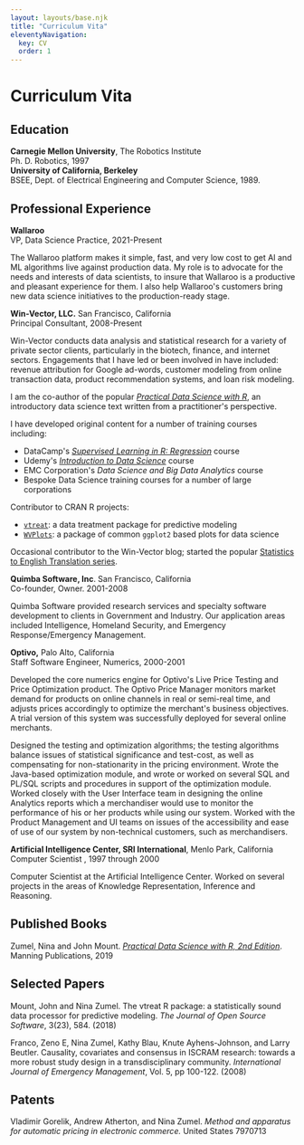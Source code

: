 ```yaml
---
layout: layouts/base.njk
title: "Curriculum Vita"
eleventyNavigation:
  key: CV
  order: 1
---
```


# Curriculum Vita

## Education

<p><strong>Carnegie Mellon University</strong>, The Robotics Institute<br />
Ph. D. Robotics, 1997<br />
<strong>University of California, Berkeley</strong><br />
BSEE, Dept. of Electrical Engineering and Computer Science, 1989.</p>

## Professional Experience

<p><strong>Wallaroo</strong> <br />
VP, Data Science Practice, 2021-Present</p>
<p>The Wallaroo platform makes it simple, fast, and very low cost to get AI and ML algorithms live against production data. My role is to advocate for the needs and interests of data scientists, to insure that Wallaroo is a productive and pleasant experience for them. I also help Wallaroo's customers bring new data science initiatives to the production-ready stage.
</p>

<p><strong>Win-Vector, LLC.</strong> San Francisco, California<br />
Principal Consultant, 2008-Present</p>
<p>Win-Vector conducts data analysis and statistical research for a variety of private sector clients, particularly in the biotech, finance, and internet sectors. Engagements that I have led or been involved in have included: revenue attribution for Google ad-words, customer modeling from online transaction data, product recommendation systems, and loan risk modeling.</p>

<p>I am the co-author of the popular <a href="https://www.manning.com/books/practical-data-science-with-r-second-edition"><em>Practical Data Science with R</em></a>, an introductory data science text written from a practitioner's perspective.</p>

I have developed original content for a number of training courses including:

* DataCamp's [*Supervised Learning in R: Regression*](https://www.datacamp.com/courses/supervised-learning-in-r-regression) course
* Udemy's [*Introduction to Data Science*](https://www.udemy.com/course/introduction-to-data-science/) course
* EMC Corporation's *Data Science and Big Data Analytics* course
* Bespoke Data Science training courses for a number of large corporations

Contributor to CRAN R projects:

* [`vtreat`](https://winvector.github.io/vtreat/): a data treatment package for predictive modeling
* [`WVPlots`](https://winvector.github.io/WVPlots/): a package of common `ggplot2` based plots for data science


<p>Occasional contributor to the Win-Vector blog; started the popular <a href="http://www.win-vector.com/blog/category/statistics-to-english-translation/">Statistics to English Translation series</a>.</p>

<p><strong>Quimba Software, Inc</strong>. San Francisco, California<br />
Co-founder, Owner. 2001-2008</p>

Quimba Software provided research services and specialty software development to clients in Government and Industry. Our application areas included Intelligence, Homeland Security, and Emergency Response/Emergency Management.

<p><strong>Optivo,</strong> Palo Alto, California<br />
Staff Software Engineer, Numerics, 2000-2001</p>
<p>Developed the core numerics engine for Optivo's Live Price Testing and Price Optimization product. The Optivo Price Manager monitors market demand for products on online channels in real or semi-real time, and adjusts prices accordingly to optimize the merchant's business objectives. A trial version of this system was successfully deployed for several online merchants.</p>
<p>Designed the testing and optimization algorithms; the testing algorithms balance issues of statistical significance and test-cost, as well as compensating for non-stationarity in the pricing environment. Wrote the Java-based optimization module, and wrote or worked on several SQL and PL/SQL scripts and procedures in support of the optimization module. Worked closely with the User Interface team in designing the online Analytics reports which a merchandiser would use to monitor the performance of his or her products while using our system. Worked with the Product Management and UI teams on issues of the accessibility and ease of use of our system by non-technical customers, such as merchandisers.</p>

<p><strong>Artificial Intelligence Center, SRI International</strong>, Menlo Park, California<br />
Computer Scientist , 1997 through 2000</p>

Computer Scientist at the Artificial Intelligence Center. Worked on several projects in the areas of Knowledge Representation, Inference and Reasoning.

## Published Books

Zumel, Nina and John Mount. [*Practical Data Science with R, 2nd Edition*](https://www.manning.com/books/practical-data-science-with-r-second-edition). Manning Publications, 2019

## Selected Papers

<p>Mount, John and Nina Zumel. The vtreat R package: a statistically sound data processor for predictive modeling. <em>The Journal of Open Source Software</em>, 3(23), 584. (2018)</p>

<p>Franco, Zeno E, Nina Zumel, Kathy Blau, Knute Ayhens-Johnson, and Larry Beutler. Causality, covariates and consensus in ISCRAM research: towards a more robust study design in a transdisciplinary community. <em>International Journal of Emergency Management</em>, Vol. 5, pp 100-122. (2008)</p>

## Patents

<p>Vladimir Gorelik, Andrew Atherton, and Nina Zumel. <em>Method and apparatus for automatic pricing in electronic commerce.</em>
United States 7970713</p>

